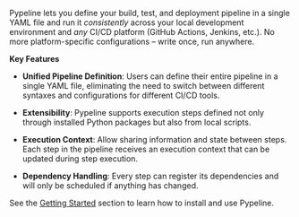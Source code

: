 Pypeline lets you define your build, test, and deployment pipeline in a single YAML file and run it _consistently_ across your local development environment and _any_ CI/CD platform (GitHub Actions, Jenkins, etc.). No more platform-specific configurations – write once, run anywhere.

**Key Features**

- **Unified Pipeline Definition**: Users can define their entire pipeline in a single YAML file, eliminating the need to switch between different syntaxes and configurations for different CI/CD tools.

- **Extensibility**: Pypeline supports execution steps defined not only through installed Python packages but also from local scripts.

- **Execution Context**: Allow sharing information and state between steps. Each step in the pipeline receives an execution context that can be updated during step execution.

- **Dependency Handling**: Every step can register its dependencies and will only be scheduled if anything has changed.

See the [Getting Started](getting_started/index.md) section to learn how to install and use Pypeline.
